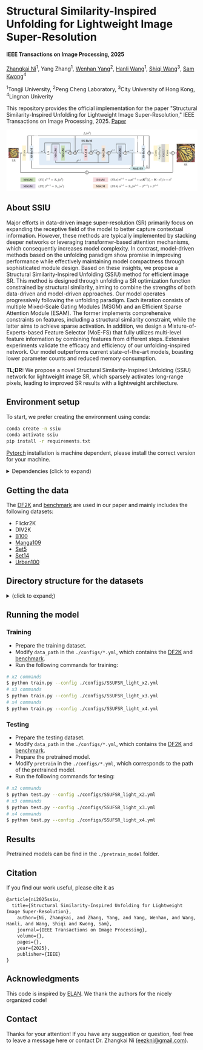 # Structural Similarity-Inspired Unfolding for Lightweight Image Super-Resolution
#### IEEE Transactions on Image Processing, 2025

[Zhangkai Ni](https://eezkni.github.io/)<sup>1</sup>, Yang Zhang<sup>1</sup>, [Wenhan Yang](https://flyywh.github.io/)<sup>2</sup>, [Hanli Wang](https://scholar.google.com/citations?user=WioFu64AAAAJ&hl=zh-CN)<sup>1</sup>, [Shiqi Wang](https://scholar.google.com/citations?user=Pr7s2VUAAAAJ&hl=en)<sup>3</sup>, [Sam Kwong](https://scholar.google.com/citations?user=_PVI6EAAAAAJ&hl=zh-CN)<sup>4</sup>

<sup>1</sup>Tongji University, <sup>2</sup>Peng Cheng Laboratory, <sup>3</sup>City University of Hong Kong, <sup>4</sup>Lingnan Univerity

This repository provides the official implementation for the paper "Structural Similarity-Inspired Unfolding for Lightweight Image Super-Resolution," IEEE Transactions on Image Processing, 2025. [Paper](https://arxiv.org/abs/2506.11823)

![Teaser](./readme-img/SSIU.png)

## About SSIU

Major efforts in data-driven image super-resolution (SR) primarily focus on expanding the receptive field of the model to better capture contextual information.
However, these methods are typically implemented by stacking deeper networks or leveraging transformer-based attention mechanisms, which consequently increases model complexity.
In contrast, model-driven methods based on the unfolding paradigm show promise in improving performance while effectively maintaining model compactness through sophisticated module design.
Based on these insights, we propose a Structural Similarity-Inspired Unfolding (SSIU) method for efficient image SR. This method is designed through unfolding a SR  optimization function constrained by structural similarity, aiming to combine the strengths of both data-driven and model-driven approaches.
Our model operates progressively following the unfolding paradigm. Each iteration consists of multiple Mixed-Scale Gating Modules (MSGM) and an Efficient Sparse Attention Module (ESAM). The former implements comprehensive constraints on features, including a structural similarity constraint, while the latter aims to achieve sparse activation.
In addition, we design a Mixture-of-Experts-based Feature Selector (MoE-FS) that fully utilizes multi-level feature information by combining features from different steps.
Extensive experiments validate the efficacy and efficiency of our unfolding-inspired network.
Our model outperforms current state-of-the-art models, boasting lower parameter counts and reduced memory consumption. 

**TL;DR:** We propose a novel Structural Similarity-Inspired Unfolding (SSIU) network for lightweight image SR, which sparsely activates long-range pixels, leading to improved SR results with a lightweight architecture.

## Environment setup
To start, we prefer creating the environment using conda:
```sh
conda create -n ssiu
conda activate ssiu
pip install -r requirements.txt
```

[Pytorch](https://pytorch.org/) installation is machine dependent, please install the correct version for your machine.

<details>
  <summary> Dependencies (click to expand) </summary>

  - `PyTorch`, `numpy`: main computation.
  - `pytorch-msssim`: SSIM calculation.
  - `tqdm`: progress bar.
  - `opencv-python`,`scikit-image`: image processing.
  - `imageio`: images I/O.
  - `einops`: torch tensor shaping with pretty api.
  - `PyYAML`: parsing and generating YAML files.
</details>

## Getting the data
The [DF2K](https://www.kaggle.com/datasets/anvu1204/df2kdata?select=DF2K_train_HR) and [benchmark](https://github.com/odefiao/SR-Test-Dataset) are used in our paper and mainly includes the following datasets:

- Flickr2K
- DIV2K
- [B100](https://github.com/odefiao/SR-Test-Dataset/tree/master/B100)
- [Manga109](https://github.com/odefiao/SR-Test-Dataset/tree/master/Manga109)
- [Set5](https://github.com/odefiao/SR-Test-Dataset/tree/master/Set5)
- [Set14](https://github.com/odefiao/SR-Test-Dataset/tree/master/Set14)
- [Urban100](https://github.com/odefiao/SR-Test-Dataset/tree/master/Urban100)

## Directory structure for the datasets

<details>
  <summary> (click to expand;) </summary>

    data_path
    ├── DF2K     # Link: https://www.kaggle.com/datasets/anvu1204/df2kdata?select=DF2K_train_HR
    │   ├── DF2K_train_HR
    │   └── DF2K_train_LR_bicubic
    │        ├── X2
    │        ├── X3
    │        └── X4
    └── benchmark     # Link: https://github.com/odefiao/SR-Test-Dataset
        ├── B100
        │   ├── HR
        │   └── LR_bicubic
        │       ├── X2
        │       ├── X3
        │       └── X4
        ├── Manga109
        │   ├── HR
        │   └── LR_bicubic
        │       ├── X2
        │       ├── X3
        │       └── X4
        ├── Set5
        │   ├── HR
        │   └── LR_bicubic
        │       ├── X2
        │       ├── X3
        │       └── X4
        ├── Set14
        │   ├── HR
        │   └── LR_bicubic
        │       ├── X2
        │       ├── X3
        │       └── X4
        └── Urban100
            ├── HR
            └── LR_bicubic
                ├── X2
                ├── X3
                └── X4

</details>


## Running the model
### Training
- Prepare the training dataset.
- Modify `data_path` in the `./configs/*.yml`, which contains the [DF2K](https://www.kaggle.com/datasets/anvu1204/df2kdata?select=DF2K_train_HR) and [benchmark](https://github.com/odefiao/SR-Test-Dataset).
- Run the following commands for training:
```bash
# x2 commands
$ python train.py --config ./configs/SSUFSR_light_x2.yml
# x3 commands
$ python train.py --config ./configs/SSUFSR_light_x3.yml
# x4 commands
$ python train.py --config ./configs/SSUFSR_light_x4.yml
```

### Testing
- Prepare the testing dataset.
- Modify `data_path` in the `./configs/*.yml`, which contains the [DF2K](https://www.kaggle.com/datasets/anvu1204/df2kdata?select=DF2K_train_HR) and [benchmark](https://github.com/odefiao/SR-Test-Dataset).
- Prepare the pretrained model.
- Modify `pretrain` in the `./configs/*.yml`, which corresponds to the path of the pretrained model.
- Run the following commands for tesing:
```bash
# x2 commands
$ python test.py --config ./configs/SSUFSR_light_x2.yml
# x3 commands
$ python test.py --config ./configs/SSUFSR_light_x3.yml
# x4 commands
$ python test.py --config ./configs/SSUFSR_light_x4.yml
```


## Results
Pretrained models can be find in the `./pretrain_model` folder.

## Citation
If you find our work useful, please cite it as
```
@article{ni2025ssiu,
  title={Structural Similarity-Inspired Unfolding for Lightweight Image Super-Resolution},
	author={Ni, Zhangkai, and Zhang, Yang, and Yang, Wenhan, and Wang, Hanli, and Wang, Shiqi and Kwong, Sam},
	journal={IEEE Transactions on Image Processing},
	volume={},
	pages={},
	year={2025},
	publisher={IEEE}
}
```

## Acknowledgments
This code is inspired by [ELAN](https://github.com/xindongzhang/ELAN). We thank the authors for the nicely organized code!


## Contact
Thanks for your attention! If you have any suggestion or question, feel free to leave a message here or contact Dr. Zhangkai Ni (eezkni@gmail.com).


<!-- ## License
[MIT License](https://opensource.org/licenses/MIT) -->
